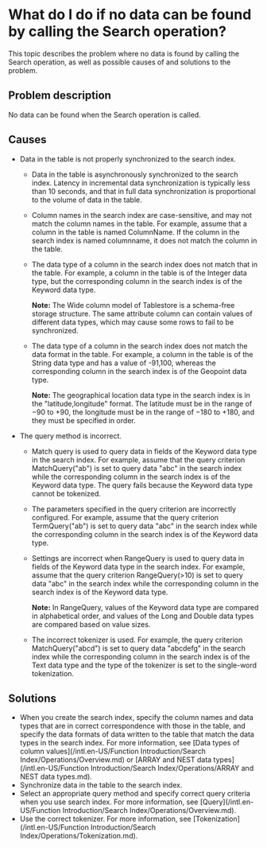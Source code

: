 # What do I do if no data can be found by calling the Search operation?

This topic describes the problem where no data is found by calling the Search operation, as well as possible causes of and solutions to the problem.

## Problem description

No data can be found when the Search operation is called.

## Causes

-   Data in the table is not properly synchronized to the search index.
    -   Data in the table is asynchronously synchronized to the search index. Latency in incremental data synchronization is typically less than 10 seconds, and that in full data synchronization is proportional to the volume of data in the table.
    -   Column names in the search index are case-sensitive, and may not match the column names in the table. For example, assume that a column in the table is named ColumnName. If the column in the search index is named columnname, it does not match the column in the table.
    -   The data type of a column in the search index does not match that in the table. For example, a column in the table is of the Integer data type, but the corresponding column in the search index is of the Keyword data type.

        **Note:** The Wide column model of Tablestore is a schema-free storage structure. The same attribute column can contain values of different data types, which may cause some rows to fail to be synchronized.

    -   The data type of a column in the search index does not match the data format in the table. For example, a column in the table is of the String data type and has a value of -91,100, whereas the corresponding column in the search index is of the Geopoint data type.

        **Note:** The geographical location data type in the search index is in the "latitude,longitude" format. The latitude must be in the range of −90 to +90, the longitude must be in the range of −180 to +180, and they must be specified in order.

-   The query method is incorrect.
    -   Match query is used to query data in fields of the Keyword data type in the search index. For example, assume that the query criterion MatchQuery\("ab"\) is set to query data "abc" in the search index while the corresponding column in the search index is of the Keyword data type. The query fails because the Keyword data type cannot be tokenized.
    -   The parameters specified in the query criterion are incorrectly configured. For example, assume that the query criterion TermQuery\("ab"\) is set to query data "abc" in the search index while the corresponding column in the search index is of the Keyword data type.
    -   Settings are incorrect when RangeQuery is used to query data in fields of the Keyword data type in the search index. For example, assume that the query criterion RangeQuery\(\>10\) is set to query data "abc" in the search index while the corresponding column in the search index is of the Keyword data type.

        **Note:** In RangeQuery, values of the Keyword data type are compared in alphabetical order, and values of the Long and Double data types are compared based on value sizes.

    -   The incorrect tokenizer is used. For example, the query criterion MatchQuery\("abcd"\) is set to query data "abcdefg" in the search index while the corresponding column in the search index is of the Text data type and the type of the tokenizer is set to the single-word tokenization.

## Solutions

-   When you create the search index, specify the column names and data types that are in correct correspondence with those in the table, and specify the data formats of data written to the table that match the data types in the search index. For more information, see [Data types of column values](/intl.en-US/Function Introduction/Search Index/Operations/Overview.md) or [ARRAY and NEST data types](/intl.en-US/Function Introduction/Search Index/Operations/ARRAY and NEST data types.md).
-   Synchronize data in the table to the search index.
-   Select an appropriate query method and specify correct query criteria when you use search index. For more information, see [Query](/intl.en-US/Function Introduction/Search Index/Operations/Overview.md).
-   Use the correct tokenizer. For more information, see [Tokenization](/intl.en-US/Function Introduction/Search Index/Operations/Tokenization.md).


